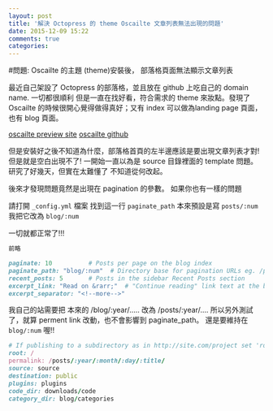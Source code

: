 ```yaml
---
layout: post
title: '解決 Octopress 的 theme Oscailte 文章列表無法出現的問題'
date: 2015-12-09 15:22
comments: true
categories: 
---
```

#問題: Oscailte 的主題 (theme)安裝後， 部落格頁面無法顯示文章列表

最近自己架設了 Octopress 的部落格，並且放在 github 上吃自己的 domain name. 一切都很順利
但是一直在找好看，符合需求的 theme 來妝點。發現了 Oscailte 的時候很開心覺得做得真好；又有 index 可以做為landing page 頁面，也有 blog 頁面。

[oscailte preview site](https://coog.ie/blog/)
[oscailte github](https://github.com/coogie/oscailte/)

但是安裝好之後不知道為什麼，部落格首頁的左半邊應該是要出現文章列表才對! 但是就是空白出現不了! 
一開始一直以為是 source 目錄裡面的 template 問題。研究了好幾天，但實在太難懂了  不知道從何改起。 

後來才發現問題竟然是出現在 pagination 的參數。 
如果你也有一樣的問題

請打開   `_config.yml` 檔案
找到這一行 `paginate_path` 
本來預設是寫 `posts/:num`
我把它改為 `blog/:num` 

一切就都正常了!!!


```ruby _config.yml
前略

paginate: 10          # Posts per page on the blog index
paginate_path: "blog/:num"  # Directory base for pagination URLs eg. /posts/2/
recent_posts: 5       # Posts in the sidebar Recent Posts section
excerpt_link: "Read on &rarr;"  # "Continue reading" link text at the bottom of excerpted articles
excerpt_separator: "<!--more-->"

```

我自己的站需要把 本來的 /blog/:year/..... 改為 /posts/:year/....
所以另外測試了，就算 perment link 改動，也不會影響到 paginate_path。 還是要維持在 `blog/:num` 喔!!

```ruby _config.yml
# If publishing to a subdirectory as in http://site.com/project set 'root: /project'
root: /
permalink: /posts/:year/:month/:day/:title/
source: source
destination: public
plugins: plugins
code_dir: downloads/code
category_dir: blog/categories

```
